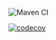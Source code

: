 ![Maven CI](https://github.com/B0mb4rman/delivery-cost-calculator/actions/workflows/maven.yml/badge.svg)

[![codecov](https://codecov.io/gh/B0mb4rman/delivery-cost-calculator/graph/badge.svg?token=VAK1VCT7CZ)](https://codecov.io/gh/B0mb4rman/delivery-cost-calculator)